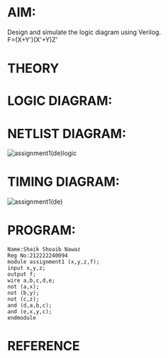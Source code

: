 # AIM:
Design and simulate the logic diagram using Verilog.    
                      F=(X+Y')(X'+Y)Z'
 
 


# THEORY

# LOGIC DIAGRAM:


# NETLIST DIAGRAM:
![assignment1(de)logic](https://github.com/shoaib3136/Simulation-project--Digital-Electronics/assets/117919362/46f58906-fddf-431b-b558-e9ef2a7d643d)



# TIMING DIAGRAM:
![assignment1(de)](https://github.com/shoaib3136/Simulation-project--Digital-Electronics/assets/117919362/f5c3e161-e811-4e4a-9ed8-7bbdb624d2d2)


# PROGRAM:
```
Name:Shaik Shoaib Nawaz
Reg No:212222240094
module assignment1 (x,y,z,f);
input x,y,z;
output f;
wire a,b,c,d,e;
not (a,x);
not (b,y);
not (c,z);
and (d,a,b,c);
and (e,x,y,c);
endmodule
```
# REFERENCE
